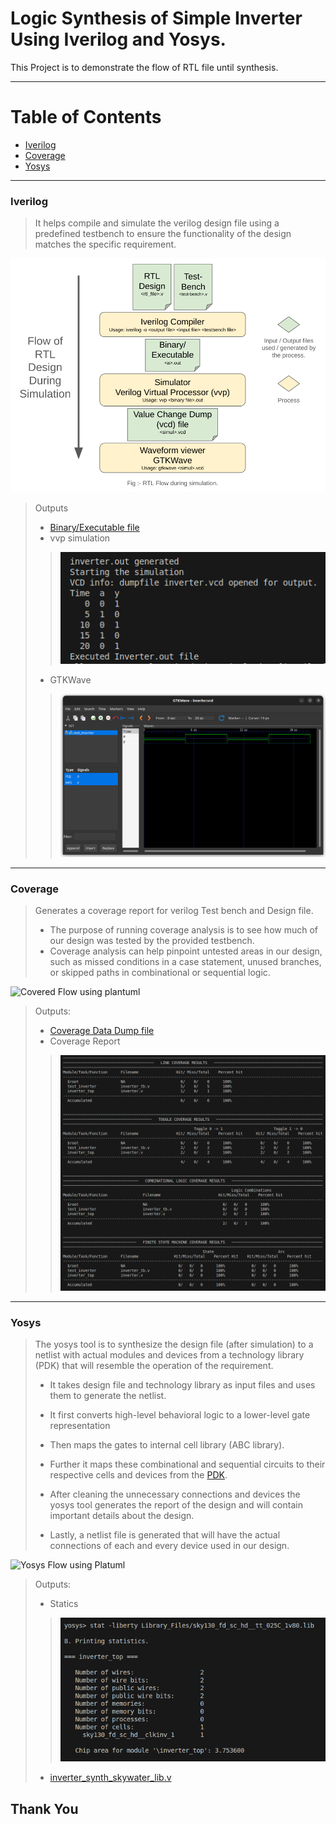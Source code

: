 # Logic Synthesis of Simple Inverter Using Iverilog and Yosys.

This Project is to demonstrate the flow of RTL file until synthesis.



---
__Table of Contents__
=====================
* [Iverilog](#iverilog)
* [Coverage](#coverage)
* [Yosys](#yosys)

---

### Iverilog
> It helps compile and simulate the verilog design file using a predefined testbench to ensure the functionality of the design matches the specific requirement. 

![RTL flow During Simulation](<images/Screenshot from 2024-10-15 19-38-30.png>)

>Outputs
> * [Binary/Executable file](inverter.out)
> * vvp simulation 
>>![Simulation](<images/image copy.png>)
> * GTKWave
>>![GTKWave](<images/image copy 2.png>)



---
### Coverage 
> Generates a coverage report for verilog Test bench and Design file.
>
> * The purpose of running coverage analysis is to see how much of our design was tested by the provided testbench.
> * Coverage analysis can help pinpoint untested areas in our design, such as missed conditions in a case statement, unused branches, or skipped paths in combinational or sequential logic. 

![Covered Flow using plantuml](https://www.plantuml.com/plantuml/png/XPDXYjim48N_wnHpWVO0ZYcxQzEbK2XiiuN-CbffueZ8cZ0QUydjArcazZef_MDalKzlz1xsGnJDCWvUYHEFqD24h7k4hvxUuJMwq9SzjB0dyah5amjdpNg0G89FsfnwfZ7OXZmnV7VzKPgB3bkEs28NfjLyUl8Zhf03fIszqfyPSUtnQCHDJYvtv_r6dsvxXzvEBQwgUXd3alGnQ7-9BkvKleK2gFOOvGs3ESB1UQp0XOGASYTldwVTHs8WEtg4e8S4IjhkhdJn0zrh5_AP5gFhmyOo-MsmNqrxmnYxKnWiP5BbEe5pxeG3V0ldKUOJCRrdAWCfv3C6P2qObwYj5hqrDpQPRqr_Z79rNPaMokD1OAPUOpAjvgKftmX4Gun5_IHGoxMdhlJKvPw-GD4dgFT_zJnggvR6xaZ6GfqUjmf1JVFLLz8wGFNpIEzB7ozu9auncOOFXSp1TqlSVwNbShxCjZ3zPxfwIClyh_q1)

>Outputs:
> * [Coverage Data Dump file](inverter.cdd)
> * Coverage Report
>>![Coverage Report](<images/image copy 3.png>)


---
### Yosys
> The yosys tool is to synthesize the design file (after simulation) to a netlist with actual modules and devices from a technology library (PDK) that will resemble the operation of the requirement.
>
> * It takes design file and technology library as input files and uses them to generate the netlist.
>
> * It first converts high-level behavioral logic to a lower-level gate representation
>
> * Then maps the gates to internal cell library (ABC library).
>
> * Further it maps these combinational and sequential circuits to their respective cells and devices from the [PDK](Library_Files/sky130_fd_sc_hd__tt_025C_1v80.lib).
>
> * After cleaning the unnecessary connections and devices the yosys tool generates the report of the design and will contain important details about the design.
>
> * Lastly, a netlist file is generated that will have the actual connections of each and every device used in our design. 

![Yosys Flow using Platuml](https://www.plantuml.com/plantuml/png/bPDFJzj04CNl_XHpR0yWQ5MfIgAA4WH2ed_4do9Erh0UswEiTwtPSP2_VNVjG4CQkVGscxptUxEpuvEWADerDbDMIt3JEwqfS81pwv_WBh2huC67FcHPMB5hKR01vvLEqQmgyPqhbjvwWIkkQbtsw7PrNWgIKNE6iZgr7Mr9IXz_mgt_BuHec_7LAAzP-xrv3sHZc_lKG-ekDPjTTswypjPDRxstyonBdMG0ioj-9D4UIhOqWx3gZpyUvMMH1vFNHPwhvaSVFYtpu_NdeqFBZ_F125WXksG_YypARTpirf55ShYUP-GA63BIL41I-r4FSEdQJWTzYEUaIeBKAs41nH_SV7HQAaVZNS2APaCfKPh7ABQ-WiMco9FfoslciYOJcuq_O1Z0wbjeVD5DucicGJ5r3yFnm0oKiOw0iLh4AXzHkSDcD_bMq0MBIl1JlA4GACHm-4vgEMYOI6-Z_ZNh6xR9U-cKnA659LaByTq4fPy0APcwmVPlrhdbzY0kV3kqzBm0vzCpByeoFd_amO7TE1QROj_aKywLhzZ0kmjK2k__8meVpTj2hgdnQu8xrmKgXh64uR7lMMXgnCOIkbrKwqLXiyutYif1sKnHGXIzhSzxOQLdjdhuDMxil-Rmb6mlUpxkd_EeAh3mdRQTnh1zwxVpoVqOj92qh_kwgVqJB3iHSYzNPmSj6_N2QDC7t4nD8FgtYG3PIJnqZVqD)

>Outputs:
> * Statics
>>![Statics](<images/image copy 4.png>)
> * [inverter_synth_skywater_lib.v](inverter_synth_skywater_lib.v)

## Thank You
